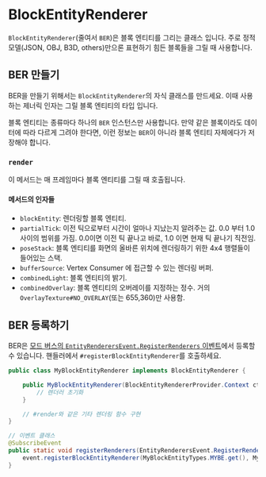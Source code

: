 # BlockEntityRenderer

`BlockEntityRenderer`(줄여서 `BER`)은 블록 엔티티를 그리는 클래스 입니다. 주로 정적 모델(JSON, OBJ, B3D, others)만으론 표현하기 힘든 블록들을 그릴 때 사용합니다.

## BER 만들기

BER을 만들기 위해서는 `BlockEntityRenderer`의 자식 클래스를 만드세요. 이때 사용하는 제너릭 인자는 그릴 블록 엔티티의 타입 입니다.

블록 엔티티는 종류마다 하나의 `BER` 인스턴스만 사용합니다. 만약 같은 블록이라도 데이터에 따라 다르게 그려야 한다면, 이런 정보는 `BER`이 아니라 블록 엔티티 자체에다가 저장해야 합니다.

### `render`

이 메서드는 매 프레임마다 블록 엔티티를 그릴 때 호출됩니다.

#### 메서드의 인자들
- `blockEntity`: 렌더링할 블록 엔티티.
- `partialTick`: 이전 틱으로부터 시간이 얼마나 지났는지 알려주는 값. 0.0 부터 1.0 사이의 범위를 가짐. 0.0이면 이전 틱 끝나고 바로, 1.0 이면 현재 틱 끝나기 직전임.
- `poseStack`: 블록 엔티티를 화면의 올바른 위치에 렌더링하기 위한 4x4 행렬들이 들어있는 스택.
- `bufferSource`: Vertex Consumer 에 접근할 수 있는 렌더링 버퍼.
- `combinedLight`: 블록 엔티티의 밝기.
- `combinedOverlay`: 블록 엔티티의 오버레이를 지정하는 정수. 거의 `OverlayTexture#NO_OVERLAY`(또는 655,360)만 사용함.

## BER 등록하기

BER은 [모드 버스의 `EntityRenderersEvent.RegisterRenderers` 이벤트][event]에서 등록할 수 있습니다. 핸들러에서 `#registerBlockEntityRenderer`를 호출하세요.

```java
public class MyBlockEntityRenderer implements BlockEntityRenderer {

    public MyBlockEntityRenderer(BlockEntityRendererProvider.Context ctx) {
        // 렌더러 초기화
    }

    // #render와 같은 기타 렌더링 함수 구현
}

// 이벤트 클래스
@SubscribeEvent
public static void registerRenderers(EntityRenderersEvent.RegisterRenderers event) {
    event.registerBlockEntityRenderer(MyBlockEntityTypes.MYBE.get(), MyBlockEntityRenderer::new);
}
```

[event]: ../concepts/events.md#이벤트에-핸들러-등록하기
